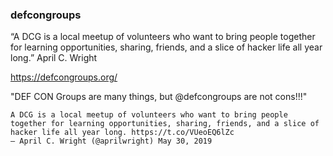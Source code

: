 
### defcongroups

  “A DCG is a local meetup of volunteers who want to bring people together for learning opportunities, sharing, friends, and a slice of hacker life all year long.” April C. Wright

https://defcongroups.org/

  "DEF CON Groups are many things, but @defcongroups are not cons!!!"

    A DCG is a local meetup of volunteers who want to bring people together for learning opportunities, sharing, friends, and a slice of hacker life all year long. https://t.co/VUeoEQ6lZc
    — April C. Wright (@aprilwright) May 30, 2019
